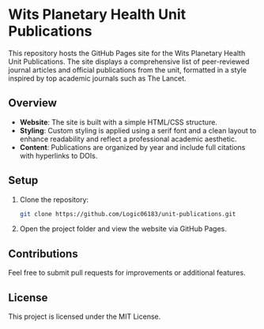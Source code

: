 # Wits Planetary Health Unit Publications

This repository hosts the GitHub Pages site for the Wits Planetary Health Unit Publications. The site displays a comprehensive list of peer-reviewed journal articles and official publications from the unit, formatted in a style inspired by top academic journals such as The Lancet.

## Overview

- **Website**: The site is built with a simple HTML/CSS structure.
- **Styling**: Custom styling is applied using a serif font and a clean layout to enhance readability and reflect a professional academic aesthetic.
- **Content**: Publications are organized by year and include full citations with hyperlinks to DOIs.

## Setup

1. Clone the repository:

   ```bash
   git clone https://github.com/Logic06183/unit-publications.git
   ```

2. Open the project folder and view the website via GitHub Pages.

## Contributions

Feel free to submit pull requests for improvements or additional features.

## License

This project is licensed under the MIT License.
